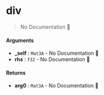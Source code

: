# div

> No Documentation 🚧

#### Arguments

- **\_self** : `Mat3A` \- No Documentation 🚧
- **rhs** : `f32` \- No Documentation 🚧

#### Returns

- **arg0** : `Mat3A` \- No Documentation 🚧